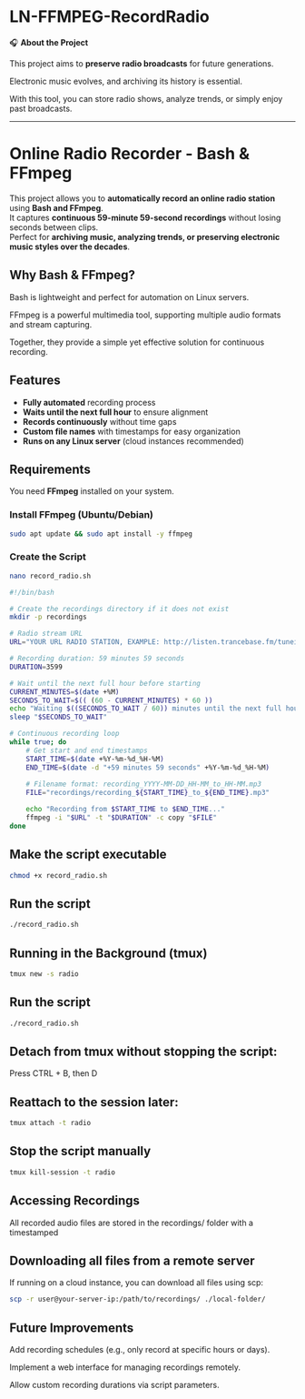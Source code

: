 # LN-FFMPEG-RecordRadio

🎧 **About the Project**

This project aims to **preserve radio broadcasts** for future generations.

Electronic music evolves, and archiving its history is essential.

With this tool, you can store radio shows, analyze trends, or simply enjoy past broadcasts.

---

# Online Radio Recorder - Bash & FFmpeg
This project allows you to **automatically record an online radio station** using **Bash and FFmpeg**.  
It captures **continuous 59-minute 59-second recordings** without losing seconds between clips.  
Perfect for **archiving music, analyzing trends, or preserving electronic music styles over the decades**.

## Why Bash & FFmpeg?
Bash is lightweight and perfect for automation on Linux servers.

FFmpeg is a powerful multimedia tool, supporting multiple audio formats and stream capturing.

Together, they provide a simple yet effective solution for continuous recording.

## Features
- **Fully automated** recording process
- **Waits until the next full hour** to ensure alignment
- **Records continuously** without time gaps
- **Custom file names** with timestamps for easy organization
- **Runs on any Linux server** (cloud instances recommended)

## Requirements
You need **FFmpeg** installed on your system.

### **Install FFmpeg (Ubuntu/Debian)**
```bash
sudo apt update && sudo apt install -y ffmpeg
```

### **Create the Script**

```bash
nano record_radio.sh
```

```bash
#!/bin/bash

# Create the recordings directory if it does not exist
mkdir -p recordings

# Radio stream URL
URL="YOUR URL RADIO STATION, EXAMPLE: http://listen.trancebase.fm/tunein-mp3"

# Recording duration: 59 minutes 59 seconds
DURATION=3599

# Wait until the next full hour before starting
CURRENT_MINUTES=$(date +%M)
SECONDS_TO_WAIT=$(( (60 - CURRENT_MINUTES) * 60 ))
echo "Waiting $((SECONDS_TO_WAIT / 60)) minutes until the next full hour..."
sleep "$SECONDS_TO_WAIT"

# Continuous recording loop
while true; do
    # Get start and end timestamps
    START_TIME=$(date +%Y-%m-%d_%H-%M)
    END_TIME=$(date -d "+59 minutes 59 seconds" +%Y-%m-%d_%H-%M)
    
    # Filename format: recording_YYYY-MM-DD_HH-MM_to_HH-MM.mp3
    FILE="recordings/recording_${START_TIME}_to_${END_TIME}.mp3"

    echo "Recording from $START_TIME to $END_TIME..."
    ffmpeg -i "$URL" -t "$DURATION" -c copy "$FILE"
done
```

## Make the script executable
```bash
chmod +x record_radio.sh
```

## Run the script
```bash
./record_radio.sh
```

## Running in the Background (tmux)
```bash
tmux new -s radio
```
## Run the script
```bash
./record_radio.sh
```

## Detach from tmux without stopping the script: 

Press CTRL + B, then D

## Reattach to the session later: 
```bash
tmux attach -t radio
```

## Stop the script manually
```bash
tmux kill-session -t radio
```

## Accessing Recordings
All recorded audio files are stored in the recordings/ folder with a timestamped

## Downloading all files from a remote server
If running on a cloud instance, you can download all files using scp: 
```bash
scp -r user@your-server-ip:/path/to/recordings/ ./local-folder/
```

## Future Improvements
Add recording schedules (e.g., only record at specific hours or days).

Implement a web interface for managing recordings remotely.

Allow custom recording durations via script parameters.
